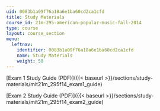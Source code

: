 ```yaml
---
uid: 0083b1a09f76a18a6e1ba60cd2ca1cfd
title: Study Materials
course_id: 21m-295-american-popular-music-fall-2014
type: course
layout: course_section
menu:
  leftnav:
    identifier: 0083b1a09f76a18a6e1ba60cd2ca1cfd
    name: Study Materials
    weight: 50
---
```


[Exam 1 Study Guide (PDF)]({{< baseurl >}}/sections/study-materials/mit21m_295f14_exam1_guide)

[Exam 2 Study Guide (PDF)]({{< baseurl >}}/sections/study-materials/mit21m_295f14_exam2_guide)